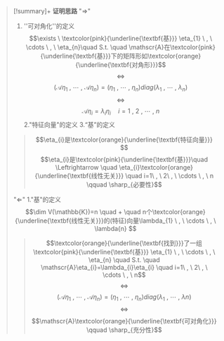 >[!summary]+ **证明思路**
>"$\Rightarrow$"
>1. ''可对角化''的定义
>$$\exists \ \textcolor{pink}{\underline{\textbf{基}}} \eta_{1} \ , \ \cdots \ , \ \eta_{n}\quad S.t. \quad \mathscr{A}在\textcolor{pink}{\underline{\textbf{基}}}下的矩阵形如\textcolor{orange}{\underline{\textbf{对角形}}}$$
>$$\quad \Leftrightarrow \quad $$
>$$(\mathscr{A}\eta_{1}\ , \ \cdots \ , \ \mathscr{A}\eta_{n})=( \eta_{1} \ , \ \cdots \ , \ \eta_{n})diag(\lambda_{1}\ , \ \cdots \ , \ \lambda_{n})$$
>$$\quad \Leftrightarrow \quad $$
> $$\mathscr{A}\eta_{i}=\lambda_{i}\eta_{i} \quad i=1\ , \ 2\ , \ \cdots \ , \ n$$
> 2."特征向量"的定义
> 3.“基”的定义
>> $$\eta_{i}是\textcolor{orange}{\underline{\textbf{特征向量}}} $$
> $$\eta_{i}是\textcolor{pink}{\underline{\textbf{基}}}\quad \Leftrightarrow \quad \eta_{i}\textcolor{orange}{\underline{\textbf{线性无关}}} \quad i=1\ , \ 2\ , \ \cdots \ , \ n \qquad \sharp_{必要性}$$
> 
>"$\Leftarrow$"
>1."基"的定义
>$$\dim V(\mathbb{K})=n \quad + \quad n个\textcolor{orange}{\underline{\textbf{线性无关}}}的(特征)向量\lambda_{1} \ , \ \cdots \ , \ \lambda{n} $$
> > $$\textcolor{orange}{\underline{\textbf{找到}}}了一组\textcolor{pink}{\underline{\textbf{基}}} \eta_{1} \ , \ \cdots \ , \ \eta_{n} \quad S.t. \quad \mathscr{A}\eta_{i}=\lambda_{i}\eta_{i} \quad i=1\ , \ 2\ , \ \cdots \ , \ n$$
> > $$\quad \Leftrightarrow \quad $$
> > $$(\mathscr{A}\eta_{1}\ , \ \cdots \ , \ \mathscr{A}\eta_{n})=( \eta_{1} \ , \ \cdots \ , \ \eta_{n})diag(\lambda_{1} \ , \ \cdots \ , \ \lambda{n} )$$
> > $$\quad \Leftrightarrow \quad $$
> > $$\mathscr{A}\textcolor{orange}{\underline{\textbf{可对角化}}} \qquad \sharp_{充分性}$$
